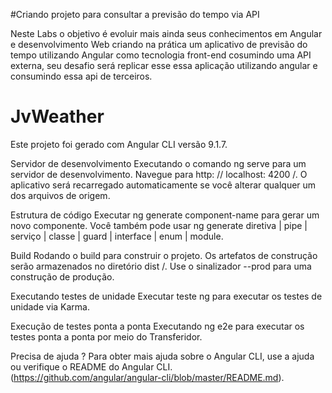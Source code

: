 #Criando projeto para consultar a previsão do tempo via API

Neste Labs o objetivo é evoluir mais ainda seus conhecimentos em Angular e desenvolvimento Web criando na prática um aplicativo de previsão do tempo utilizando Angular como tecnologia front-end cosumindo uma API externa, seu desafio será replicar esse essa aplicação utilizando angular e consumindo essa api de terceiros.

# JvWeather
Este projeto foi gerado com Angular CLI versão 9.1.7.

Servidor de desenvolvimento
Executando o comando ng serve para um servidor de desenvolvimento. Navegue para http: // localhost: 4200 /. O aplicativo será recarregado automaticamente se você alterar qualquer um dos arquivos de origem.

Estrutura de código 
Executar ng generate component-name para gerar um novo componente. Você também pode usar ng generate diretiva | pipe | serviço | classe | guard | interface | enum | module.

Build
Rodando o build para construir o projeto. Os artefatos de construção serão armazenados no diretório dist /. Use o sinalizador --prod para uma construção de produção.

Executando testes de unidade
Executar teste ng para executar os testes de unidade via Karma.

Execução de testes ponta a ponta 
Executando ng e2e para executar os testes ponta a ponta por meio do Transferidor.

Precisa de ajuda ?
Para obter mais ajuda sobre o Angular CLI, use a ajuda ou verifique o README do Angular CLI.
(https://github.com/angular/angular-cli/blob/master/README.md).
